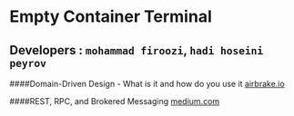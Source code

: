 # Empty Container Terminal
## Developers : `mohammad firoozi`, `hadi hoseini peyrov`

####Domain-Driven Design - What is it and how do you use it [airbrake.io](https://airbrake.io/blog/software-design/domain-driven-design "airbrake.io")

####REST, RPC, and Brokered Messaging [medium.com](https://medium.com/natemurthy/rest-rpc-and-brokered-messaging-b775aeb0db3 "medium.com")

